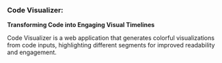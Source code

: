 ### Code Visualizer:

**Transforming Code into Engaging Visual Timelines**

Code Visualizer is a web application that generates colorful visualizations from code inputs, highlighting different segments for improved readability and engagement.
